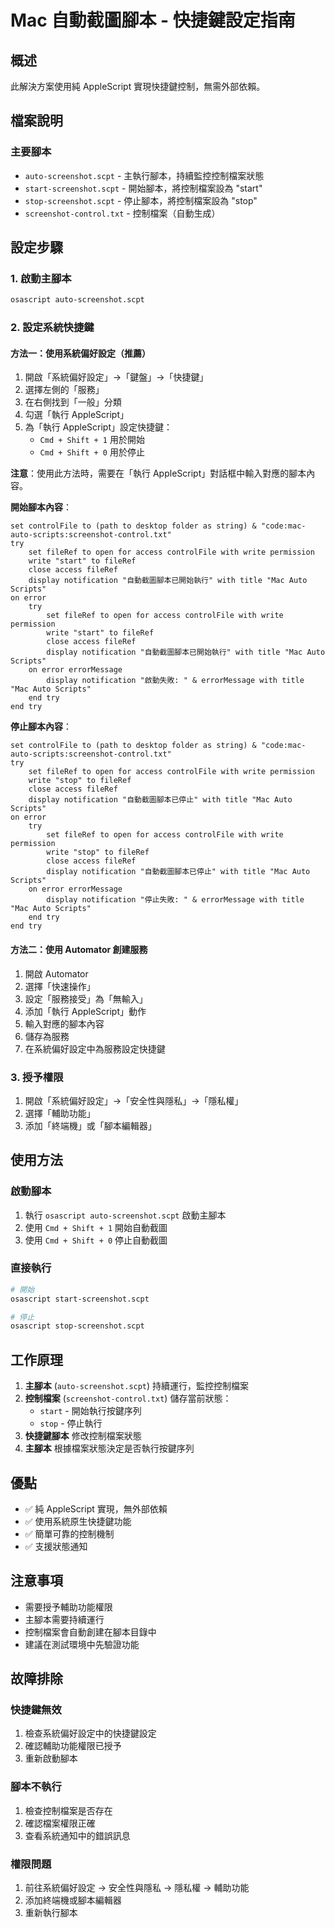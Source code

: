 # Mac 自動截圖腳本 - 快捷鍵設定指南

## 概述
此解決方案使用純 AppleScript 實現快捷鍵控制，無需外部依賴。

## 檔案說明

### 主要腳本
- `auto-screenshot.scpt` - 主執行腳本，持續監控控制檔案狀態
- `start-screenshot.scpt` - 開始腳本，將控制檔案設為 "start"
- `stop-screenshot.scpt` - 停止腳本，將控制檔案設為 "stop"
- `screenshot-control.txt` - 控制檔案（自動生成）

## 設定步驟

### 1. 啟動主腳本
```bash
osascript auto-screenshot.scpt
```

### 2. 設定系統快捷鍵

#### 方法一：使用系統偏好設定（推薦）
1. 開啟「系統偏好設定」→「鍵盤」→「快捷鍵」
2. 選擇左側的「服務」
3. 在右側找到「一般」分類
4. 勾選「執行 AppleScript」
5. 為「執行 AppleScript」設定快捷鍵：
   - `Cmd + Shift + 1` 用於開始
   - `Cmd + Shift + 0` 用於停止

**注意**：使用此方法時，需要在「執行 AppleScript」對話框中輸入對應的腳本內容。

**開始腳本內容**：
```applescript
set controlFile to (path to desktop folder as string) & "code:mac-auto-scripts:screenshot-control.txt"
try
    set fileRef to open for access controlFile with write permission
    write "start" to fileRef
    close access fileRef
    display notification "自動截圖腳本已開始執行" with title "Mac Auto Scripts"
on error
    try
        set fileRef to open for access controlFile with write permission
        write "start" to fileRef
        close access fileRef
        display notification "自動截圖腳本已開始執行" with title "Mac Auto Scripts"
    on error errorMessage
        display notification "啟動失敗: " & errorMessage with title "Mac Auto Scripts"
    end try
end try
```

**停止腳本內容**：
```applescript
set controlFile to (path to desktop folder as string) & "code:mac-auto-scripts:screenshot-control.txt"
try
    set fileRef to open for access controlFile with write permission
    write "stop" to fileRef
    close access fileRef
    display notification "自動截圖腳本已停止" with title "Mac Auto Scripts"
on error
    try
        set fileRef to open for access controlFile with write permission
        write "stop" to fileRef
        close access fileRef
        display notification "自動截圖腳本已停止" with title "Mac Auto Scripts"
    on error errorMessage
        display notification "停止失敗: " & errorMessage with title "Mac Auto Scripts"
    end try
end try
```

#### 方法二：使用 Automator 創建服務
1. 開啟 Automator
2. 選擇「快速操作」
3. 設定「服務接受」為「無輸入」
4. 添加「執行 AppleScript」動作
5. 輸入對應的腳本內容
6. 儲存為服務
7. 在系統偏好設定中為服務設定快捷鍵

### 3. 授予權限
1. 開啟「系統偏好設定」→「安全性與隱私」→「隱私權」
2. 選擇「輔助功能」
3. 添加「終端機」或「腳本編輯器」

## 使用方法

### 啟動腳本
1. 執行 `osascript auto-screenshot.scpt` 啟動主腳本
2. 使用 `Cmd + Shift + 1` 開始自動截圖
3. 使用 `Cmd + Shift + 0` 停止自動截圖

### 直接執行
```bash
# 開始
osascript start-screenshot.scpt

# 停止
osascript stop-screenshot.scpt
```

## 工作原理

1. **主腳本** (`auto-screenshot.scpt`) 持續運行，監控控制檔案
2. **控制檔案** (`screenshot-control.txt`) 儲存當前狀態：
   - `start` - 開始執行按鍵序列
   - `stop` - 停止執行
3. **快捷鍵腳本** 修改控制檔案狀態
4. **主腳本** 根據檔案狀態決定是否執行按鍵序列

## 優點

- ✅ 純 AppleScript 實現，無外部依賴
- ✅ 使用系統原生快捷鍵功能
- ✅ 簡單可靠的控制機制
- ✅ 支援狀態通知

## 注意事項

- 需要授予輔助功能權限
- 主腳本需要持續運行
- 控制檔案會自動創建在腳本目錄中
- 建議在測試環境中先驗證功能

## 故障排除

### 快捷鍵無效
1. 檢查系統偏好設定中的快捷鍵設定
2. 確認輔助功能權限已授予
3. 重新啟動腳本

### 腳本不執行
1. 檢查控制檔案是否存在
2. 確認檔案權限正確
3. 查看系統通知中的錯誤訊息

### 權限問題
1. 前往系統偏好設定 → 安全性與隱私 → 隱私權 → 輔助功能
2. 添加終端機或腳本編輯器
3. 重新執行腳本
